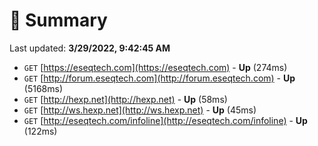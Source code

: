 # 📖 Summary
Last updated: **3/29/2022, 9:42:45 AM**

- `GET` [https://eseqtech.com](https://eseqtech.com) - **Up** (274ms)
- `GET` [http://forum.eseqtech.com](http://forum.eseqtech.com) - **Up** (5168ms)
- `GET` [http://hexp.net](http://hexp.net) - **Up** (58ms)
- `GET` [http://ws.hexp.net](http://ws.hexp.net) - **Up** (45ms)
- `GET` [http://eseqtech.com/infoline](http://eseqtech.com/infoline) - **Up** (122ms)
